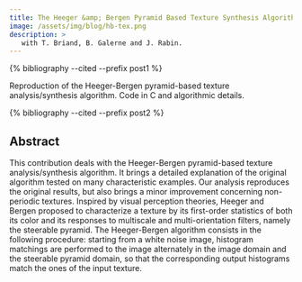 ```yaml
---
title: The Heeger &amp; Bergen Pyramid Based Texture Synthesis Algorithm 
image: /assets/img/blog/hb-tex.png
description: > 
   with T. Briand, B. Galerne and J. Rabin.
---
```


{% bibliography --cited --prefix post1 %}
<!--{% cite Briand2014heeger  --prefix post1 %}-->

Reproduction of the Heeger-Bergen pyramid-based texture analysis/synthesis algorithm. Code in C and algorithmic details.

{% bibliography --cited --prefix post2 %}

## Abstract<!--{% cite Briand2014heeger  --prefix post2 %}-->

This contribution deals with the Heeger-Bergen pyramid-based texture analysis/synthesis algorithm. It brings a detailed explanation of the original algorithm tested on many characteristic examples. Our analysis reproduces the original results, but also brings a minor improvement concerning non-periodic textures. Inspired by visual perception theories, Heeger and Bergen proposed to characterize a texture by its first-order statistics of both its color and its responses to multiscale and multi-orientation filters, namely the steerable pyramid. The Heeger-Bergen algorithm consists in the following procedure: starting from a white noise image, histogram matchings are performed to the image alternately in the image domain and the steerable pyramid domain, so that the corresponding output histograms match the ones of the input texture.


